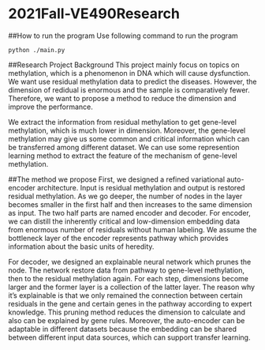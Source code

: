 # 2021Fall-VE490Research

##How to run the program
Use following command to run the program
```
python ./main.py
```

##Research Project Background
This project mainly focus on topics on methylation, which is a phenomenon in DNA which will cause dysfunction. We want use residual methylation data to predict the diseases.
However, the dimension of redidual is enormous and the sample is comparatively fewer. Therefore, we want to propose a method to reduce the dimension and improve the performance.

We extract the information from residual methylation to get gene-level methylation, which is much lower in dimension.
Moreover, the gene-level methylation may give us some common and critical information which can be transferred among different dataset. We can use some represention learning method to extract the feature of the mechanism of gene-level methylation.



##The method we propose
First, we designed a refined variational auto-encoder architecture. Input is residual methylation and output is restored residual methylation. As we go deeper, the number of nodes in the layer becomes smaller in the first half and then increases to the same dimension as input. The two half parts are named encoder and decoder. For encoder, we can distill the inherently critical and low-dimension embedding data from enormous number of residuals without human labeling. We assume the bottleneck layer of the encoder represents pathway which provides information about the basic units of heredity. 

For decoder, we designed an explainable neural network which prunes the node. The network restore data from pathway to gene-level methylation, then to the residual methylation again. For each step, dimensions become larger and the former layer is a collection of the latter layer. The reason why it’s explainable is that we only remained the connection between certain residuals in the gene and certain genes in the pathway according to expert knowledge. This pruning method reduces the dimension to calculate and also can be explained by gene rules. 
Moreover, the auto-encoder can be adaptable in different datasets because the embedding can be shared between different input data sources, which can support transfer learning.

